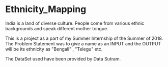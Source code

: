 # Ethnicity_Mapping


India is a land of diverse culture. People come from various ethnic backgrounds and speak different mother tongue.

This is a project as a part of my Summer Internship of the Summer of 2018.
The Problem Statement was to give a name as an INPUT and the OUTPUT will be its ethnicity as "Bengali" , "Telegu" etc.

The DataSet used have been provided by Data Sutram.
